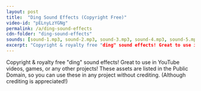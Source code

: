 ```yaml
---
layout: post
title:  "Ding Sound Effects (Copyright Free)"
video-id: "pELnyLzYGNg"
permalink: /a/ding-sound-effects
cdn-folder: "ding-sound-effects"
sounds: [sound-1.mp3, sound-2.mp3, sound-3.mp3, sound-4.mp3, sound-5.mp3, sound-6.mp3, sound-7.mp3, sound-8.mp3, sound-9.mp3, sound-10.mp3]
excerpt: "Copyright & royalty free "ding" sound effects! Great to use in YouTube videos, games, or any other projects! These assets are listed in the Public Domain, so you can use these in any project without crediting. (Although crediting is appreciated!)"
---
```


Copyright & royalty free "ding" sound effects! Great to use in YouTube videos, games, or any other projects! These assets are listed in the Public Domain, so you can use these in any project without crediting. (Although crediting is appreciated!)
